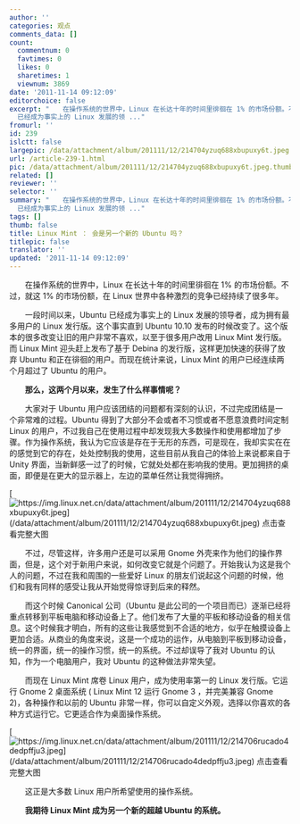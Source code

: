 ```yaml
---
author: ''
categories: 观点
comments_data: []
count:
  commentnum: 0
  favtimes: 0
  likes: 0
  sharetimes: 1
  viewnum: 3869
date: '2011-11-14 09:12:09'
editorchoice: false
excerpt: "　　在操作系统的世界中，Linux 在长达十年的时间里徘徊在 1% 的市场份额。不过，就这 1% 的市场份额，在 Linux 世界中各种激烈的竞争已经持续了很多年。\r\n　　一段时间以来，Ubuntu
  已经成为事实上的 Linux 发展的领 ..."
fromurl: ''
id: 239
islctt: false
largepic: /data/attachment/album/201111/12/214704yzuq688xbupuxy6t.jpeg
url: /article-239-1.html
pic: /data/attachment/album/201111/12/214704yzuq688xbupuxy6t.jpeg.thumb.jpg
related: []
reviewer: ''
selector: ''
summary: "　　在操作系统的世界中，Linux 在长达十年的时间里徘徊在 1% 的市场份额。不过，就这 1% 的市场份额，在 Linux 世界中各种激烈的竞争已经持续了很多年。\r\n　　一段时间以来，Ubuntu
  已经成为事实上的 Linux 发展的领 ..."
tags: []
thumb: false
title: Linux Mint ： 会是另一个新的 Ubuntu 吗？
titlepic: false
translator: ''
updated: '2011-11-14 09:12:09'
---
```


　　在操作系统的世界中，Linux 在长达十年的时间里徘徊在 1% 的市场份额。不过，就这 1% 的市场份额，在 Linux 世界中各种激烈的竞争已经持续了很多年。


　　一段时间以来，Ubuntu 已经成为事实上的 Linux 发展的领导者，成为拥有最多用户的 Linux 发行版。这个事实直到 Ubuntu 10.10 发布的时候改变了。这个版本的很多改变让旧的用户非常不喜欢，以至于很多用户改用 Linux Mint 发行版。而 Linux Mint 迎头赶上发布了基于 Debina 的发行版，这样更加快速的获得了放弃 Ubuntu 和正在徘徊的用户。而现在统计来说，Linux Mint 的用户已经连续两个月超过了 Ubuntu 的用户。


　　**那么，这两个月以来，发生了什么样事情呢？**


　　大家对于 Ubuntu 用户应该团结的问题都有深刻的认识，不过完成团结是一个非常难的过程。Ubuntu 得到了大部分不会或者不习惯或者不愿意浪费时间定制 Linux 的用户，不过我自己在使用过程中却发现我大多数操作和使用都增加了步骤。作为操作系统，我认为它应该是存在于无形的东西，可是现在，我却实实在在的感觉到它的存在，处处控制我的使用，这些目前从我自己的体验上来说都来自于 Unity 界面，当新鲜感一过了的时候，它就处处都在影响我的使用。更加拥挤的桌面，即便是在更大的显示器上，左边的菜单任然让我觉得拥挤。


[![https://img.linux.net.cn/data/attachment/album/201111/12/214704yzuq688xbupuxy6t.jpeg](/data/attachment/album/201111/12/214704yzuq688xbupuxy6t.jpeg)  
点击查看完整大图](https://img.linux.net.cn/data/attachment/album/201111/12/214704yzuq688xbupuxy6t.jpeg)


　　不过，尽管这样，许多用户还是可以采用 Gnome 外壳来作为他们的操作界面，但是，这个对于新用户来说，如何改变它就是个问题了。开始我认为这是我个人的问题，不过在我和周围的一些爱好 Linux 的朋友们说起这个问题的时候，他们和我有同样的感受让我从开始觉得惊讶到后来的释然。


　　而这个时候 Canonical 公司（Ubuntu 是此公司的一个项目而已）逐渐已经将重点转移到平板电脑和移动设备上了。他们发布了大量的平板和移动设备的相关信息。这个时候我才明白，所有的这些让我感觉到不合适的地方，似乎在触摸设备上更加合适。从商业的角度来说，这是一个成功的运作，从电脑到平板到移动设备，统一的界面，统一的操作习惯，统一的系统。不过却误导了我对 Ubuntu 的认知，作为一个电脑用户，我对 Ubuntu 的这种做法非常失望。


　　而现在 Linux Mint 席卷 Linux 用户，成为使用率第一的 Linux 发行版。它运行 Gnome 2 桌面系统 ( Linux Mint 12 运行 Gnome 3 ，并完美兼容 Gnome 2)，各种操作和以前的 Ubuntu 非常一样，你可以自定义外观，选择以你喜欢的各种方式运行它。它更适合作为桌面操作系统。


[![https://img.linux.net.cn/data/attachment/album/201111/12/214706rucado4dedpffju3.jpeg](/data/attachment/album/201111/12/214706rucado4dedpffju3.jpeg)  
点击查看完整大图](https://img.linux.net.cn/data/attachment/album/201111/12/214706rucado4dedpffju3.jpeg)


　　这正是大多数 Linux 用户所希望使用的操作系统。


　　**我期待 Linux Mint 成为另一个新的超越 Ubuntu 的系统。**
